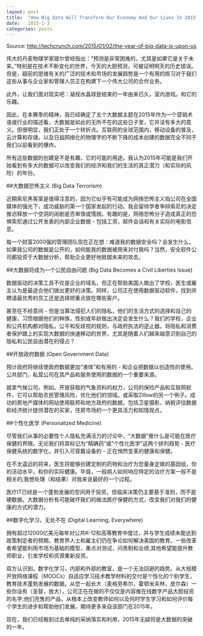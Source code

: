 ```yaml
---
layout: post
title:  "How Big Data Will Transform Our Economy And Our Lives In 2015"
date:   2015-1-3
categories: posts
---
```


Source: http://techcrunch.com/2015/01/02/the-year-of-big-data-is-upon-us


伟大的丹麦物理学家玻尔曾经指出：“预测是非常困难的，尤其是如果它是关于未来。”特别是在技术不断变化的世界，今天的大胆预测，可被证明明天的历史错误。但是，超前的思维有关的广泛的技术和市场的发展趋势是一个有用的练习对于我们这些从事与企业家和管理人员正在构建下一个伟大公司的合作业务。

此外，让我们面对现实吧：凝视水晶球是结束的一年由来已久，室内游戏。和它的乐趣。

因此，在本赛季的精神，我已经确定了五个大数据主题在2015年作为一个营销术语或行业的描述看，大数据是如此的无所不在的这些日子里，它并没有多大的意义。但很明显，我们正处于一个转折点。互联网的全球范围内，移动设备的普及，云计算和存储，以及日益网络化的物理字的不断下降的成本创建的数据完全不同于我们以前看到的爆炸。

所有这些数据的创建是不是有趣，它的可能的用途。我认为2015年可能是我们开始看到有多大的数据可以改变我们的经济和我们的生活的真正潜力（和实际的风险）的年份。

##大数据恐怖主义 (Big Data Terrorism)

近期索尼黑客案是值得注意的，因为它似乎有可能成为网络恐怖主义指公司在全国媒体的强光下，成功威胁的第一个国家发起的行动。我会留待学者争辩索尼的决定推迟释放一个空洞的闹剧是否审慎或懦弱。有趣的是，网络恐怖分子造成真正的恐惧索尼通过公开发表的内部企业数据 - 包括工资，邮件会话和有关实际的电影信息。

每一个财富2000强的管理团队现在正在想：难道我的数据安全吗？会发生什么，如果我公司的数据是公开的，如何能我的数据被用来对付我吗？当然，安全软件公司都投资于大数据分析，帮助企业更好地抵御未来的攻击。

##大数据将成为一个公民自由问题 (Big Data Becomes a Civil Liberties Issue)

数据驱动的决策工具不仅是企业的域名，但正在帮助美国人做出了学校，医生或雇主认为是最适合他们做出更好的决策。同样，公司正在使用数据驱动软件，找到并聘请最优秀的员工还是选择把重点放在哪些客户。

甚至在不经意间 - 但是当算法侵犯人们的隐私，他们的生活方式的选择和自己的健康，习惯根据他们的种族，性别或年龄做出决定会发生什么？我们的学校，企业和公共机构都对隐私，公平和反歧视的规则，与政府执法的逆止器。将隐私和消费者保护跟上的实现大数据的快速移动的世界，尤其是随着人们越来越意识到自己的隐私和公民自由潜在的侵占？

##开放政府数据 (Open Government Data)

预计政府将继续使政府数据更加“液体”和有用的 - 和企业把数据以创造性的使用。公共部门，私营公司在其产品和服务使用的数据的一个重要来源。

就拿气候公司，例如。开放获取的气象资料的权力，公司的保险产品和互联网软件，它可以帮助农民管理风险，优化他们的领域。或采取Zillow的另一个例子。成功的房地产媒体的网站使用联邦和地方政府的数据，包括卫星摄影，纳税评估数据和经济统计提供潜在的买家，住房市场的一个更具活力和知情观点。

##个性化医学 (Personalized Medicine)

尽管我们从事的必要性个人隐私充满活力的讨论中，“大数据”推什么是可能在医疗保健的界限。无论我们将其标记为“精确药”或“个性化医学”这两个排列趋势 - 医疗保健系统的数字化，并引入可穿戴设备的 - 正在悄然变革的健康和保健。

在不太遥远的将来，医生将能够创建定制的药物和治疗为您量身定做的基因组，你的活动水平，和你的实际健康。毕竟，一般病人如何响应特定的治疗方案一般不是相关的;我想处理（和结果）对我来说最好的一个过程。

医疗IT已经是一个蓬勃发展的空间用于投资，但临床决策仍主要基于准则，而不是硬数据。大数据分析有可能破坏我们的做法医疗保健的方式，改变我们对我们的健康的方式的潜力。

##数字化学习，无处不在 (Digital Learning, Everywhere)

拥有超过12000亿美元每年对公共K-12和高等教育中度过，并与学生成绩未能达到政策制定者的预期，教育界人士和雇主们仍在争论如何解决美国的教育。一些改革者希望能利用市场为基础的模型，重点对测试，问责制和业绩;其他希望能提升教师职业，引发学校和资源重新投资。

双方认识到，数字化学习，内部和外部的教室，是一个无法回避的趋势。从大规模开放网络课程（MOOCs）自适应学习技术教学材料的交付是个性化的个别学生，教育技术蓬勃发展的数据。从您一起长大（麦格劳希尔，霍顿米夫林，皮尔森）一些你没有（圣智，放大），公司正在在做的不仅仅是内容推在线数字产品大胆投资的名字;他们兜售的产品，从根本上改变教师如何以及何时学生学习和如何评价每个学生的进步和帮助他们发展。期待更多来自该部门在2015年。

现在，我们已经搬到过去单纯的采纳落实和利用，2015年无疑将是大数据的突破的一年。
